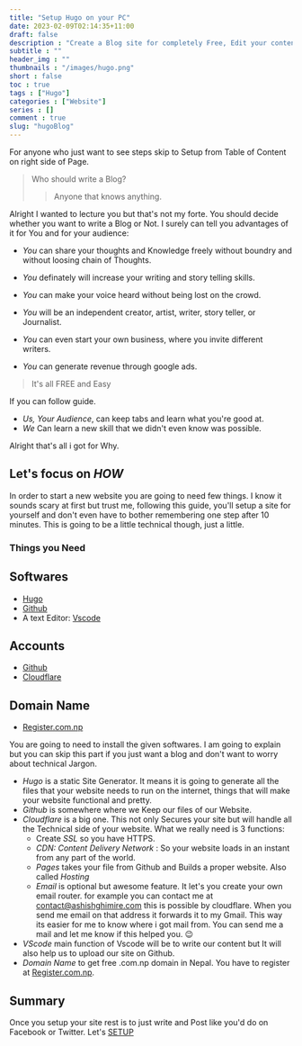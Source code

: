 ```yaml
---
title: "Setup Hugo on your PC"
date: 2023-02-09T02:14:35+11:00
draft: false
description : "Create a Blog site for completely Free, Edit your contents from Your PC/Laptop and Publish without hassle."
subtitle : ""
header_img : ""
thumbnails : "/images/hugo.png"
short : false
toc : true
tags : ["Hugo"]
categories : ["Website"]
series : []
comment : true
slug: "hugoBlog"
---
```


For anyone who just want to see steps skip to Setup from Table of Content on right side of Page.

>Who should write a Blog?
>>Anyone that knows anything.

Alright I wanted to lecture you but that's not my forte. You should decide whether you want to write a Blog or Not. I surely can tell you advantages of it for You and for your audience:
 - *You* can share your thoughts and Knowledge freely without boundry and without loosing chain of Thoughts.
 - *You* definately will increase your writing and story telling skills.
 - *You* can make your voice heard without being lost on the crowd.
 
 - *You* will be an independent creator, artist, writer, story teller, or Journalist.
 - *You* can even start your own business, where you invite different writers.
 - *You* can generate revenue through google ads.
 
 > It's all FREE and Easy

 If you can follow guide.

 - *Us, Your Audience*, can keep tabs and learn what you're good at.
 - *We* Can learn a new skill that we didn't even know was possible. 

Alright that's all i got for Why.
## Let's focus on *HOW*
In order to start a new website you are going to need few things. I know it sounds scary at first but trust me, following this guide, you'll setup a site for yourself and don't even have to bother remembering one step after 10 minutes. This is going to be a little technical though, just a little. 

### Things you Need

## Softwares
 - [Hugo](https://gohugo.io/)
 - [Github](https://github.com/) 
 - A text Editor: [Vscode](https://code.visualstudio.com/)

## Accounts
 - [Github](https://github.com/)
 - [Cloudflare](https://www.cloudflare.com/en-gb/)

 ## Domain Name
 - [Register.com.np](https://register.com.np/)

You are going to need to install the given softwares. I am going to explain but you can skip this part if you just want a blog and don't want to worry about technical Jargon.
 - *Hugo* is a static Site Generator. It means  it is going to generate all the files that your website needs to run on the internet, things that will make your website functional and pretty.
 - *Github* is somewhere where we Keep our files of our Website.
 - *Cloudflare* is a big one. This not only Secures your site but will handle all the Technical side of your website. What we really need is 3 functions: 
    - Create *SSL* so you have HTTPS.
    - *CDN: Content Delivery Network* : So your website loads in an instant from any part of the world.
    - *Pages* takes your file from Github and Builds a proper website. Also called *Hosting*
    - *Email* is optional but awesome feature. It let's you create your own email router. for example you can contact me at contact@ashishghimire.com this is possible by cloudflare. When you send me email on that address it forwards it to my Gmail. This way its easier for me to know where i got mail from. You can send me a mail and let me know if this helped you. 😉
 - *VScode* main function of Vscode will be to write our content but It will also help us to upload our site on Github.
 - *Domain Name* to get free .com.np domain in Nepal. You have to register at [Register.com.np](https://register.com.np). 

 ## Summary
Once you setup your site rest is to just write and Post like you'd do on Facebook or Twitter. Let's [SETUP](/posts/tech/hugoGuide)
